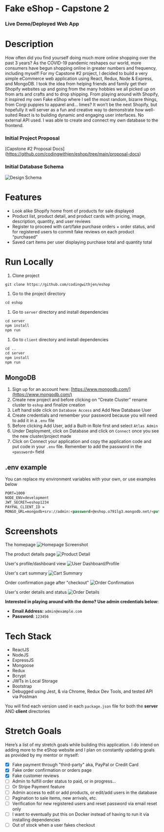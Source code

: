 # Fake eShop - Capstone 2

### Live Demo/Deployed Web App

<LINK HERE>



# Description



How often did you find yourself doing much more online shopping over the past 3 years? As the COVID-19 pandemic reshapes our world, more consumers have begun shopping online in greater numbers and frequency, including myself! For my Capstone #2 project, I decided to build a very simple eCommerce web application using React, Redux, Node & Express, and MongoDB. I took the idea from helping friends and family get their Shopify websites up and going from the many hobbies we all picked up on from arts and crafts and to drop shipping. From playing around with Shopify, it inspired my own Fake eShop where I sell the most random, bizarre things, from Corgi puppies to apparel and… limes? It won’t be the next Shopify, but hopefully it will server as a fun and creative way to demonstrate how well-suited React is to building dynamic and engaging user interfaces. No external API used. I was able to create and connect my own database to the frontend.

### Initial Project Proposal
[Capstone #2 Proposal Docs] (https://github.com/codingwithjen/eshop/tree/main/proposal-docs)

### Initial Database Schema

![Design Schema](/proposal-docs/schema.png)

# Features



- Look alike Shopify home front of products for sale displayed
- Product list, product detail, and product cards with pricing, image, description, quantity, and user reviews
- Register to proceed with cart/fake purchase orders + order status, and for registered users to commit fake reviews on each product “purchased”
- Saved cart items per user displaying purchase total and quantity total

# Run Locally



1. Clone project

```markdown
git clone https://github.com/codingwithjen/eshop
```

1. Go to the project directory

```markdown
cd eshop
```

1. Go to `server` directory and install dependencies

```markdown
cd server
npm install
npm run
```

1. Go to `client` directory and install dependencies

```markdown
cd ..
cd server
npm install
npm run
```

## MongoDB

1. Sign up for an account here: [https://www.mongodb.com/](https://www.mongodb.com/)
2. Create new project and before clicking on “Create Cluster” rename cluster to `eshop` and finalize creation
3. Left hand side click on `Database Access` and Add New Database User
4. Create credentials and remember your password because you will need to add it in a `.env` file
5. Before clicking Add User, add a Built-in Role first and select `Atlas Admin`
6. Under Deployment, click on Database and click on `Connect` once you see the new cluster/project made
7. Click on Connect your application and copy the application code and put code in your `.env` file. Remember to add the password in the `<password>` field

## .env example

You can replace my environment variables with your own, or use examples below

```markdown
PORT=1000
NODE_ENV=development
JWT_SECRET=eshop1234
PAYPAL_CLIENT_ID =
MONGO_URL=mongodb+srv://admin:<password>@eshop.o791lg3.mongodb.net/<put-cluster-name-here>?retryWrites=true&w=majority
```

# Screenshots
The homepage
![Homepage Screenshot](/images/homepage.png)

The product details page
![Product Detail](/images/productDetail.png)

User's profile/dashboard view
![User Dashboard/Profile](/images/userprofile.png)

User's cart summary
![Cart Summary](/images/cartsummary.png)

Order confirmation page after "checkout"
![Order Confirmation](/images/orderconf.png)

User's order details and status
![Order Details](/images/orderlist.png)



****************Interested in playing around with the demo? Use admin credentials below:****************

- ********************************************Email Address:******************************************** `admin@example.com`
- ********************Password:******************** `123456`

# Tech Stack



- ReactJS
- NodeJS
- ExpressJS
- Mongoose
- Redux
- Bcrypt
- JWTs in Local Storage
- Bootstrap
- Debugged using Jest, & via Chrome, Redux Dev Tools, and tested API via Postman

You will find each version used in each `package.json` file for both the **********server********** AND **********client********** directories

# Stretch Goals



Here’s a list of my stretch goals while building this application. I do intend on adding more to the eShop website and I plan on constantly updating goals as provided by my mentor or myself:

- [x]  Fake payment through "third-party" aka, PayPal or Credit Card
- [x]  Fake order confirmation or orders page
- [x]  Fake customer reviews
- [ ]  Admin to fulfill order status to paid, or in progress...
- [ ]  Or Stripe Payment feature
- [ ]  Admin access to edit or add products, or edit/add users in the database
- [ ]  Pagination to sale items, new arrivals, etc.
- [ ]  Verification for new registered users and reset password via email reset only
- [ ]  I want to eventually put this on Docker instead of having to run it via installing dependencies
- [ ]  Out of stock when a user fakes checkout